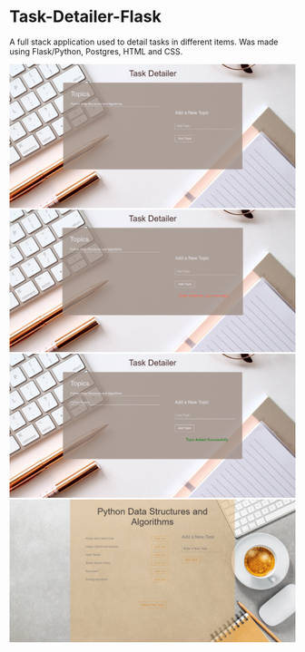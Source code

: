 # Task-Detailer-Flask
 
 A full stack application used to detail tasks in different items.
 Was made using Flask/Python, Postgres, HTML and CSS.
 
 
 
<img src="/static/home_01.png" width="800px"/>
<img src="/static/home_02.jpg" width="800px"/>
<img src="/static/home_03.jpg" width="800px"/>
<img src="/static/tasks_01.jpg" width="800px"/>
